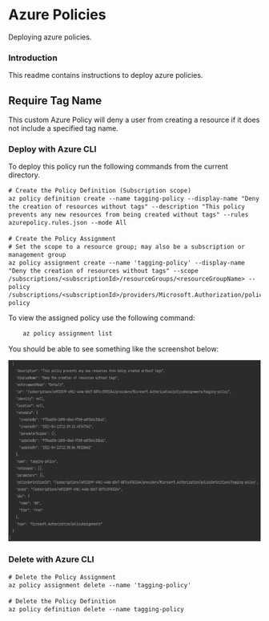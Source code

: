 # Azure Policies
Deploying azure policies.

### Introduction
This readme contains instructions to deploy azure policies.

## Require Tag Name

This custom Azure Policy will deny a user from creating a resource if it does not include a specified tag name.

### Deploy with Azure CLI

To deploy this policy run the following commands from the current directory.

```cli
# Create the Policy Definition (Subscription scope)
az policy definition create --name tagging-policy --display-name "Deny the creation of resources without tags" --description "This policy prevents any new resources from being created without tags" --rules azurepolicy.rules.json --mode All

# Create the Policy Assignment
# Set the scope to a resource group; may also be a subscription or management group
az policy assignment create --name 'tagging-policy' --display-name "Deny the creation of resources without tags" --scope /subscriptions/<subscriptionId>/resourceGroups/<resourceGroupName> --policy /subscriptions/<subscriptionId>/providers/Microsoft.Authorization/policyDefinitions/tagging-policy
```
To view the assigned policy use the following command:
``` bash
    az policy assignment list
```
You should be able to see something like the screenshot below:

<p align="center">
  <img width="657" height="361" src="azure-policy-tag-name.png">
</p>

### Delete with Azure CLI
```cli
# Delete the Policy Assignment
az policy assignment delete --name 'tagging-policy'

# Delete the Policy Definition
az policy definition delete --name tagging-policy
```
